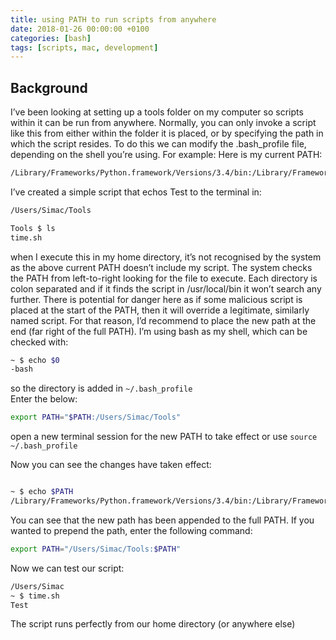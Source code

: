 ```yaml
---
title: using PATH to run scripts from anywhere
date: 2018-01-26 00:00:00 +0100
categories: [bash]
tags: [scripts, mac, development]
---
```



## Background

I’ve been looking at setting up a tools folder on my computer so scripts within it can be run from anywhere.
Normally, you can only invoke a script like this from either within the folder it is placed, or by specifying the path in which the script resides.
To do this we can modify the .bash_profile file, depending on the shell you’re using.
For example:
Here is my current PATH:

```bash
/Library/Frameworks/Python.framework/Versions/3.4/bin:/Library/Frameworks/Python.framework/Versions/3.6/bin:/usr/local/bin:/usr/bin:/bin:/usr/sbin:/sbin:/opt/X11/bin
```


I’ve created a simple script that echos Test to the terminal in:

```bash
/Users/Simac/Tools

Tools $ ls
time.sh
```




when I execute this in my home directory, it’s not recognised by the system as the above current PATH doesn’t include my script.
The system checks the PATH from left-to-right looking for the file to execute. Each directory is colon separated and if it finds the script in /usr/local/bin it won’t search any further. There is potential for danger here as if some malicious script is placed at the start of the PATH, then it will override a legitimate, similarly named script. For that reason, I’d recommend to place the new path at the end (far right of the full PATH).
I’m using bash as my shell, which can be checked with:

```bash
~ $ echo $0
-bash
```

so the directory is added in ```~/.bash_profile```  
Enter the below:
```bash
export PATH="$PATH:/Users/Simac/Tools"
```

open a new terminal session for the new PATH to take effect or use ```source ~/.bash_profile```


Now you can see the changes have taken effect:
```bash

~ $ echo $PATH
/Library/Frameworks/Python.framework/Versions/3.4/bin:/Library/Frameworks/Python.framework/Versions/3.6/bin:/usr/local/bin:/usr/bin:/bin:/usr/sbin:/sbin:/opt/X11/bin:/Users/Simac/Tools
```

You can see that the new path has been appended to the full PATH.
If you wanted to prepend the path, enter the following command:
```bash
export PATH="/Users/Simac/Tools:$PATH"
```

Now we can test our script:
```bash
/Users/Simac
~ $ time.sh
Test
```


The script runs perfectly from our home directory (or anywhere else)
